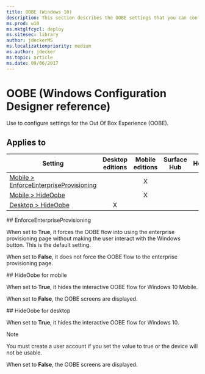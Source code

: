 ```yaml
---
title: OOBE (Windows 10)
description: This section describes the OOBE settings that you can configure in provisioning packages for Windows 10 using Windows Configuration Designer.
ms.prod: w10
ms.mktglfcycl: deploy
ms.sitesec: library
author: jdeckerMS
ms.localizationpriority: medium
ms.author: jdecker
ms.topic: article
ms.date: 09/06/2017
---
```


# OOBE (Windows Configuration Designer reference)

Use to configure settings for the Out Of Box Experience (OOBE).

## Applies to

| Setting   | Desktop editions | Mobile editions | Surface Hub | HoloLens | IoT Core |
| --- | :---: | :---: | :---: | :---: | :---: |
| [Mobile > EnforceEnterpriseProvisioning](#nforce) |   | X |  |  |  |
| [Mobile > HideOobe](#hidem) |   | X |  |  |  |
| [Desktop > HideOobe](#hided) | X  |  |  |  |  |

<span id="nforce" />
## EnforceEnterpriseProvisioning

When set to **True**, it forces the OOBE flow into using the enterprise provisioning page without making the user interact with the Windows button. This is the default setting.

When set to **False**, it does not force the OOBE flow to the enterprise provisioning page.

<span id="hidem" />
## HideOobe for mobile

When set to **True**, it hides the interactive OOBE flow for Windows 10 Mobile.

When set to **False**, the OOBE screens are displayed.

<span id="hided" />
## HideOobe for desktop

When set to **True**, it hides the interactive OOBE flow for Windows 10.

>[!NOTE]
>You must create a user account if you set the value to true or the device will not be usable.

When set to **False**, the OOBE screens are displayed.